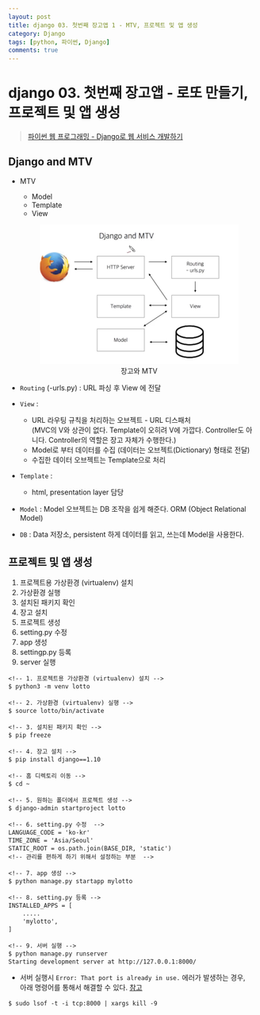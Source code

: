 ```yaml
---
layout: post
title: django 03. 첫번째 장고앱 1 - MTV, 프로젝트 및 앱 생성
category: Django
tags: [python, 파이썬, Django]
comments: true
---
```

# django 03. 첫번째 장고앱 - 로또 만들기, 프로젝트 및 앱 생성
> [파이썬 웹 프로그래밍 - Django로 웹 서비스 개발하기 ](https://www.inflearn.com/course/django-%ED%8C%8C%EC%9D%B4%EC%8D%AC-%EC%9E%A5%EA%B3%A0-%EA%B0%95%EC%A2%8C/)      

## Django and MTV
- MTV
  - Model
  - Template
  - View

  <center>
  <figure>
  <img src="/assets/post-img/django/mtv.png" alt="">
  <figcaption>장고와 MTV</figcaption>
  </figure>
  </center>

- `Routing` (-urls.py) : URL 파싱 후 View 에 전달
- `View` :
  - URL 라우팅 규칙을 처리하는 오브젝트 - URL 디스패처   
    (MVC의 V와 상관이 없다. Template이 오히려 V에 가깝다. Controller도 아니다. Controller의 역할은 장고 자체가 수행한다.)
  - Model로 부터 데이터를 수집 (데이터는 오브젝트(Dictionary) 형태로 전달)
  - 수집한 데이터 오브젝트는 Template으로 처리
- `Template` :
  - html, presentation layer 담당
- `Model` : Model 오브젝트는 DB 조작을 쉽게 해준다. ORM (Object Relational Model)
- `DB` : Data 저장소, persistent 하게 데이터를 읽고, 쓰는데 Model을 사용한다.


## 프로젝트 및 앱 생성
1. 프로젝트용 가상환경 (virtualenv) 설치
2. 가상환경 실행
3. 설치된 패키지 확인
4. 장고 설치
5. 프로젝트 생성
6. setting.py 수정
7. app 생성
8. settingp.py 등록
9. server 실행

```
<!-- 1. 프로젝트용 가상환경 (virtualenv) 설치 -->
$ python3 -m venv lotto

<!-- 2. 가상환경 (virtualenv) 실행 -->
$ source lotto/bin/activate

<!-- 3. 설치된 패키지 확인 -->
$ pip freeze

<!-- 4. 장고 설치 -->
$ pip install django==1.10

<!-- 홈 디렉토리 이동 -->
$ cd ~

<!-- 5. 원하는 폴더에서 프로젝트 생성 -->
$ django-admin startproject lotto

<!-- 6. setting.py 수정  -->
LANGUAGE_CODE = 'ko-kr'
TIME_ZONE = 'Asia/Seoul'
STATIC_ROOT = os.path.join(BASE_DIR, 'static')
<!-- 관리를 편하게 하기 위해서 설정하는 부분  -->

<!-- 7. app 생성 -->
$ python manage.py startapp mylotto

<!-- 8. setting.py 등록 -->
INSTALLED_APPS = [
    .....
    'mylotto',
]

<!-- 9. 서버 실행 -->
$ python manage.py runserver
Starting development server at http://127.0.0.1:8000/

```

- 서버 실행시 `Error: That port is already in use.` 에러가 발생하는 경우,    
  아래 명령어를 통해서 해결할 수 있다. [참고](http://stackoverflow.com/questions/20239232/error-that-port-is-already-in-use)

```shell
$ sudo lsof -t -i tcp:8000 | xargs kill -9
```

